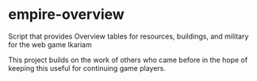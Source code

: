 # empire-overview
Script that provides Overview tables for resources, buildings, and military for the web game Ikariam

This project builds on the work of others who came before in the hope of keeping this useful for continuing game players.
